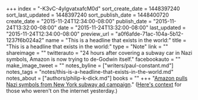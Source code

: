 +++
index = "-K3vC-4yIgvatxafcM0d"
sort_create_date = 1448397240
sort_last_updated = 1448397240
sort_publish_date = 1448400720
create_date = "2015-11-24T12:34:00-08:00"
publish_date = "2015-11-24T13:32:00-08:00"
date = "2015-11-24T13:32:00-08:00"
last_updated = "2015-11-24T12:34:00-08:00"
preview_url = "a0f6afde-71ac-104a-5b12-1237f6b024a2"
name = "This is a headline that exists in the world:"
title = "This is a headline that exists in the world:"
type = "Note"
link = ""
shareimage = ""
twitterauto = "24 hours after covering a subway car in Nazi symbols, Amazon is now trying to de-Godwin itself."
facebookauto = ""
make_image_tweet = ""
notes_byline = ["writers/paul-constant.md"]
notes_tags = "notes/this-is-a-headline-that-exists-in-the-world.md"
notes_about = ["authors/philip-k-dick.md"]
books = ""
+++
"[Amazon pulls Nazi symbols from New York subway ad campaign](http://www.theverge.com/2015/11/24/9793096/amazon-pulls-man-in-the-high-castle-nazi-subway-ads)." ([Here's context](http://seattlereviewofbooks.com/notes/2015/11/23/amazon-covers-new-york-city-subway-cars-in-nazi-insignias/) for those who weren't on the internet yesterday.)